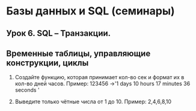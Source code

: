 # Базы данных и SQL (семинары)
## Урок 6. SQL – Транзакции. 
## Временные таблицы, управляющие конструкции, циклы

1. Создайте функцию, которая принимает кол-во сек и формат их в кол-во дней часов.
Пример: 123456 ->'1 days 10 hours 17 minutes 36 seconds '

2. Выведите только чётные числа от 1 до 10.
Пример: 2,4,6,8,10
